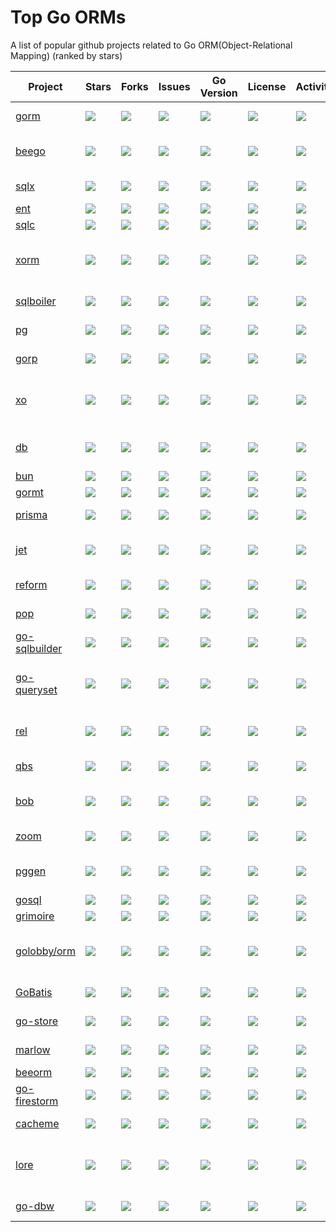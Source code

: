 # Top Go ORMs

A list of popular github projects related to Go ORM(Object-Relational Mapping) (ranked by stars)

| Project                                                  | Stars                                                               | Forks                                                               | Issues                                                               | Go Version                                                                             | License                                                               | Activity                                                                  | Description                                                                                                                              |
|----------------------------------------------------------|---------------------------------------------------------------------|---------------------------------------------------------------------|----------------------------------------------------------------------|----------------------------------------------------------------------------------------|-----------------------------------------------------------------------|---------------------------------------------------------------------------|------------------------------------------------------------------------------------------------------------------------------------------|
| [gorm](https://github.com/go-gorm/gorm)                  | ![](https://img.shields.io/github/stars/go-gorm/gorm)               | ![](https://img.shields.io/github/forks/go-gorm/gorm)               | ![](https://img.shields.io/github/issues/go-gorm/gorm)               | ![](https://img.shields.io/github/go-mod/go-version/go-gorm/gorm/master)               | ![](https://img.shields.io/github/license/go-gorm/gorm)               | ![](https://img.shields.io/github/last-commit/go-gorm/gorm)               | The fantastic ORM library for Golang, aims to be developer friendly                                                                      |
| [beego](https://github.com/beego/beego)                  | ![](https://img.shields.io/github/stars/beego/beego)                | ![](https://img.shields.io/github/forks/beego/beego)                | ![](https://img.shields.io/github/issues/beego/beego)                | ![](https://img.shields.io/github/go-mod/go-version/beego/beego/master)                | ![](https://img.shields.io/github/license/beego/beego)                | ![](https://img.shields.io/github/last-commit/beego/beego)                | beego is an open-source, high-performance web framework for the Go programming language.                                                 |
| [sqlx](https://github.com/jmoiron/sqlx)                  | ![](https://img.shields.io/github/stars/jmoiron/sqlx)               | ![](https://img.shields.io/github/forks/jmoiron/sqlx)               | ![](https://img.shields.io/github/issues/jmoiron/sqlx)               | ![](https://img.shields.io/github/go-mod/go-version/jmoiron/sqlx/master)               | ![](https://img.shields.io/github/license/jmoiron/sqlx)               | ![](https://img.shields.io/github/last-commit/jmoiron/sqlx)               | general purpose extensions to golang's database/sql                                                                                      |
| [ent](https://github.com/ent/ent)                        | ![](https://img.shields.io/github/stars/ent/ent)                    | ![](https://img.shields.io/github/forks/ent/ent)                    | ![](https://img.shields.io/github/issues/ent/ent)                    | ![](https://img.shields.io/github/go-mod/go-version/ent/ent/master)                    | ![](https://img.shields.io/github/license/ent/ent)                    | ![](https://img.shields.io/github/last-commit/ent/ent)                    | An entity framework for Go                                                                                                               |
| [sqlc](https://github.com/sqlc-dev/sqlc)                 | ![](https://img.shields.io/github/stars/sqlc-dev/sqlc)              | ![](https://img.shields.io/github/forks/sqlc-dev/sqlc)              | ![](https://img.shields.io/github/issues/sqlc-dev/sqlc)              | ![](https://img.shields.io/github/go-mod/go-version/sqlc-dev/sqlc/master)              | ![](https://img.shields.io/github/license/sqlc-dev/sqlc)              | ![](https://img.shields.io/github/last-commit/sqlc-dev/sqlc)              | Generate type-safe code from SQL                                                                                                         |
| [xorm](https://github.com/go-xorm/xorm)                  | ![](https://img.shields.io/github/stars/go-xorm/xorm)               | ![](https://img.shields.io/github/forks/go-xorm/xorm)               | ![](https://img.shields.io/github/issues/go-xorm/xorm)               | ![](https://img.shields.io/github/go-mod/go-version/go-xorm/xorm/master)               | ![](https://img.shields.io/github/license/go-xorm/xorm)               | ![](https://img.shields.io/github/last-commit/go-xorm/xorm)               | Simple and Powerful ORM for Go, support mysql,postgres,tidb,sqlite3,mssql,oracle, Moved to https://gitea.com/xorm/xorm                   |
| [sqlboiler](https://github.com/volatiletech/sqlboiler)   | ![](https://img.shields.io/github/stars/volatiletech/sqlboiler)     | ![](https://img.shields.io/github/forks/volatiletech/sqlboiler)     | ![](https://img.shields.io/github/issues/volatiletech/sqlboiler)     | ![](https://img.shields.io/github/go-mod/go-version/volatiletech/sqlboiler/master)     | ![](https://img.shields.io/github/license/volatiletech/sqlboiler)     | ![](https://img.shields.io/github/last-commit/volatiletech/sqlboiler)     | Generate a Go ORM tailored to your database schema.                                                                                      |
| [pg](https://github.com/go-pg/pg)                        | ![](https://img.shields.io/github/stars/go-pg/pg)                   | ![](https://img.shields.io/github/forks/go-pg/pg)                   | ![](https://img.shields.io/github/issues/go-pg/pg)                   | ![](https://img.shields.io/github/go-mod/go-version/go-pg/pg/master)                   | ![](https://img.shields.io/github/license/go-pg/pg)                   | ![](https://img.shields.io/github/last-commit/go-pg/pg)                   | Golang ORM with focus on PostgreSQL features and performance                                                                             |
| [gorp](https://github.com/go-gorp/gorp)                  | ![](https://img.shields.io/github/stars/go-gorp/gorp)               | ![](https://img.shields.io/github/forks/go-gorp/gorp)               | ![](https://img.shields.io/github/issues/go-gorp/gorp)               | ![](https://img.shields.io/github/go-mod/go-version/go-gorp/gorp/master)               | ![](https://img.shields.io/github/license/go-gorp/gorp)               | ![](https://img.shields.io/github/last-commit/go-gorp/gorp)               | Go Relational Persistence - an ORM-ish library for Go                                                                                    |
| [xo](https://github.com/xo/xo)                           | ![](https://img.shields.io/github/stars/xo/xo)                      | ![](https://img.shields.io/github/forks/xo/xo)                      | ![](https://img.shields.io/github/issues/xo/xo)                      | ![](https://img.shields.io/github/go-mod/go-version/xo/xo/master)                      | ![](https://img.shields.io/github/license/xo/xo)                      | ![](https://img.shields.io/github/last-commit/xo/xo)                      | Command line tool to generate idiomatic Go code for SQL databases supporting PostgreSQL, MySQL, SQLite, Oracle, and Microsoft SQL Server |
| [db](https://github.com/upper/db)                        | ![](https://img.shields.io/github/stars/upper/db)                   | ![](https://img.shields.io/github/forks/upper/db)                   | ![](https://img.shields.io/github/issues/upper/db)                   | ![](https://img.shields.io/github/go-mod/go-version/upper/db/master)                   | ![](https://img.shields.io/github/license/upper/db)                   | ![](https://img.shields.io/github/last-commit/upper/db)                   | Data access layer for PostgreSQL, CockroachDB, MySQL, SQLite and MongoDB with ORM-like features.                                         |
| [bun](https://github.com/uptrace/bun)                    | ![](https://img.shields.io/github/stars/uptrace/bun)                | ![](https://img.shields.io/github/forks/uptrace/bun)                | ![](https://img.shields.io/github/issues/uptrace/bun)                | ![](https://img.shields.io/github/go-mod/go-version/uptrace/bun/master)                | ![](https://img.shields.io/github/license/uptrace/bun)                | ![](https://img.shields.io/github/last-commit/uptrace/bun)                | SQL-first Golang ORM                                                                                                                     |
| [gormt](https://github.com/xxjwxc/gormt)                 | ![](https://img.shields.io/github/stars/xxjwxc/gormt)               | ![](https://img.shields.io/github/forks/xxjwxc/gormt)               | ![](https://img.shields.io/github/issues/xxjwxc/gormt)               | ![](https://img.shields.io/github/go-mod/go-version/xxjwxc/gormt/master)               | ![](https://img.shields.io/github/license/xxjwxc/gormt)               | ![](https://img.shields.io/github/last-commit/xxjwxc/gormt)               | database to golang struct                                                                                                                |
| [prisma](https://github.com/steebchen/prisma-client-go)  | ![](https://img.shields.io/github/stars/steebchen/prisma-client-go) | ![](https://img.shields.io/github/forks/steebchen/prisma-client-go) | ![](https://img.shields.io/github/issues/steebchen/prisma-client-go) | ![](https://img.shields.io/github/go-mod/go-version/steebchen/prisma-client-go/master) | ![](https://img.shields.io/github/license/steebchen/prisma-client-go) | ![](https://img.shields.io/github/last-commit/steebchen/prisma-client-go) | Prisma Client Go is an auto-generated and fully type-safe database client                                                                |
| [jet](https://github.com/go-jet/jet)                     | ![](https://img.shields.io/github/stars/go-jet/jet)                 | ![](https://img.shields.io/github/forks/go-jet/jet)                 | ![](https://img.shields.io/github/issues/go-jet/jet)                 | ![](https://img.shields.io/github/go-mod/go-version/go-jet/jet/master)                 | ![](https://img.shields.io/github/license/go-jet/jet)                 | ![](https://img.shields.io/github/last-commit/go-jet/jet)                 | Type safe SQL builder with code generation and automatic query result data mapping                                                       |
| [reform](https://github.com/go-reform/reform)            | ![](https://img.shields.io/github/stars/go-reform/reform)           | ![](https://img.shields.io/github/forks/go-reform/reform)           | ![](https://img.shields.io/github/issues/go-reform/reform)           | ![](https://img.shields.io/github/go-mod/go-version/go-reform/reform/master)           | ![](https://img.shields.io/github/license/go-reform/reform)           | ![](https://img.shields.io/github/last-commit/go-reform/reform)           | A better ORM for Go, based on non-empty interfaces and code generation.                                                                  |
| [pop](https://github.com/gobuffalo/pop)                  | ![](https://img.shields.io/github/stars/gobuffalo/pop)              | ![](https://img.shields.io/github/forks/gobuffalo/pop)              | ![](https://img.shields.io/github/issues/gobuffalo/pop)              | ![](https://img.shields.io/github/go-mod/go-version/gobuffalo/pop/master)              | ![](https://img.shields.io/github/license/gobuffalo/pop)              | ![](https://img.shields.io/github/last-commit/gobuffalo/pop)              | A Tasty Treat For All Your Database Needs                                                                                                |
| [go-sqlbuilder](https://github.com/huandu/go-sqlbuilder) | ![](https://img.shields.io/github/stars/huandu/go-sqlbuilder)       | ![](https://img.shields.io/github/forks/huandu/go-sqlbuilder)       | ![](https://img.shields.io/github/issues/huandu/go-sqlbuilder)       | ![](https://img.shields.io/github/go-mod/go-version/huandu/go-sqlbuilder/master)       | ![](https://img.shields.io/github/license/huandu/go-sqlbuilder)       | ![](https://img.shields.io/github/last-commit/huandu/go-sqlbuilder)       | A flexible and powerful SQL string builder library plus a zero-config ORM.                                                               |
| [go-queryset](https://github.com/jirfag/go-queryset)     | ![](https://img.shields.io/github/stars/jirfag/go-queryset)         | ![](https://img.shields.io/github/forks/jirfag/go-queryset)         | ![](https://img.shields.io/github/issues/jirfag/go-queryset)         | ![](https://img.shields.io/github/go-mod/go-version/jirfag/go-queryset/master)         | ![](https://img.shields.io/github/license/jirfag/go-queryset)         | ![](https://img.shields.io/github/last-commit/jirfag/go-queryset)         | 100% type-safe ORM for Go (Golang) with code generation and MySQL, PostgreSQL, Sqlite3, SQL Server support. GORM under the hood.         |
| [rel](https://github.com/go-rel/rel)                     | ![](https://img.shields.io/github/stars/go-rel/rel)                 | ![](https://img.shields.io/github/forks/go-rel/rel)                 | ![](https://img.shields.io/github/issues/go-rel/rel)                 | ![](https://img.shields.io/github/go-mod/go-version/go-rel/rel/master)                 | ![](https://img.shields.io/github/license/go-rel/rel)                 | ![](https://img.shields.io/github/last-commit/go-rel/rel)                 | :gem: Modern ORM for Golang - Testable, Extendable and Crafted Into a Clean and Elegant API                                              |
| [qbs](https://github.com/coocood/qbs)                    | ![](https://img.shields.io/github/stars/coocood/qbs)                | ![](https://img.shields.io/github/forks/coocood/qbs)                | ![](https://img.shields.io/github/issues/coocood/qbs)                | ![](https://img.shields.io/badge/go.mod-not%20found-orange)                            | ![](https://img.shields.io/github/license/coocood/qbs)                | ![](https://img.shields.io/github/last-commit/coocood/qbs)                | QBS stands for Query By Struct. A Go ORM.                                                                                                |
| [bob](https://github.com/stephenafamo/bob)               | ![](https://img.shields.io/github/stars/stephenafamo/bob)           | ![](https://img.shields.io/github/forks/stephenafamo/bob)           | ![](https://img.shields.io/github/issues/stephenafamo/bob)           | ![](https://img.shields.io/github/go-mod/go-version/stephenafamo/bob/master)           | ![](https://img.shields.io/github/license/stephenafamo/bob)           | ![](https://img.shields.io/github/last-commit/stephenafamo/bob)           | SQL query builder and ORM/Factory generator for Go with support for PostgreSQL, MySQL and SQLite                                         |
| [zoom](https://github.com/albrow/zoom)                   | ![](https://img.shields.io/github/stars/albrow/zoom)                | ![](https://img.shields.io/github/forks/albrow/zoom)                | ![](https://img.shields.io/github/issues/albrow/zoom)                | ![](https://img.shields.io/badge/go.mod-not%20found-orange)                            | ![](https://img.shields.io/github/license/albrow/zoom)                | ![](https://img.shields.io/github/last-commit/albrow/zoom)                | A blazing-fast datastore and querying engine for Go built on Redis.                                                                      |
| [pggen](https://github.com/jschaf/pggen)                 | ![](https://img.shields.io/github/stars/jschaf/pggen)               | ![](https://img.shields.io/github/forks/jschaf/pggen)               | ![](https://img.shields.io/github/issues/jschaf/pggen)               | ![](https://img.shields.io/github/go-mod/go-version/jschaf/pggen/master)               | ![](https://img.shields.io/github/license/jschaf/pggen)               | ![](https://img.shields.io/github/last-commit/jschaf/pggen)               | Generate type-safe Go for any Postgres query. If Postgres can run the query, pggen can generate code for it.                             |
| [gosql](https://github.com/rushteam/gosql)               | ![](https://img.shields.io/github/stars/rushteam/gosql)             | ![](https://img.shields.io/github/forks/rushteam/gosql)             | ![](https://img.shields.io/github/issues/rushteam/gosql)             | ![](https://img.shields.io/github/go-mod/go-version/rushteam/gosql/master)             | ![](https://img.shields.io/github/license/rushteam/gosql)             | ![](https://img.shields.io/github/last-commit/rushteam/gosql)             | golang orm and sql builder                                                                                                               |
| [grimoire](https://github.com/Fs02/grimoire)             | ![](https://img.shields.io/github/stars/Fs02/grimoire)              | ![](https://img.shields.io/github/forks/Fs02/grimoire)              | ![](https://img.shields.io/github/issues/Fs02/grimoire)              | ![](https://img.shields.io/github/go-mod/go-version/Fs02/grimoire/master)              | ![](https://img.shields.io/github/license/Fs02/grimoire)              | ![](https://img.shields.io/github/last-commit/Fs02/grimoire)              | Database access layer for golang                                                                                                         |
| [golobby/orm](https://github.com/golobby/orm)            | ![](https://img.shields.io/github/stars/golobby/orm)                | ![](https://img.shields.io/github/forks/golobby/orm)                | ![](https://img.shields.io/github/issues/golobby/orm)                | ![](https://img.shields.io/github/go-mod/go-version/golobby/orm/master)                | ![](https://img.shields.io/github/license/golobby/orm)                | ![](https://img.shields.io/github/last-commit/golobby/orm)                | A lightweight yet powerful, fast, customizable, type-safe object-relational mapper for the Go programming language.                      |
| [GoBatis](https://github.com/mei-rune/GoBatis)           | ![](https://img.shields.io/github/stars/mei-rune/GoBatis)           | ![](https://img.shields.io/github/forks/mei-rune/GoBatis)           | ![](https://img.shields.io/github/issues/mei-rune/GoBatis)           | ![](https://img.shields.io/github/go-mod/go-version/mei-rune/GoBatis/master)           | ![](https://img.shields.io/github/license/mei-rune/GoBatis)           | ![](https://img.shields.io/github/last-commit/mei-rune/GoBatis)           | An easy ORM tool for Golang, support MyBatis-Like XML template SQL                                                                       |
| [go-store](https://github.com/gosuri/go-store)           | ![](https://img.shields.io/github/stars/gosuri/go-store)            | ![](https://img.shields.io/github/forks/gosuri/go-store)            | ![](https://img.shields.io/github/issues/gosuri/go-store)            | ![](https://img.shields.io/badge/go.mod-not%20found-orange)                            | ![](https://img.shields.io/github/license/gosuri/go-store)            | ![](https://img.shields.io/github/last-commit/gosuri/go-store)            | A simple and fast Redis backed key-value store library for Go                                                                            |
| [marlow](https://github.com/dadleyy/marlow)              | ![](https://img.shields.io/github/stars/dadleyy/marlow)             | ![](https://img.shields.io/github/forks/dadleyy/marlow)             | ![](https://img.shields.io/github/issues/dadleyy/marlow)             | ![](https://img.shields.io/badge/go.mod-no%20version%20found-yellow)                   | ![](https://img.shields.io/github/license/dadleyy/marlow)             | ![](https://img.shields.io/github/last-commit/dadleyy/marlow)             | golang generator for type-safe sql api constructs                                                                                        |
| [beeorm](https://github.com/latolukasz/beeorm)           | ![](https://img.shields.io/github/stars/latolukasz/beeorm)          | ![](https://img.shields.io/github/forks/latolukasz/beeorm)          | ![](https://img.shields.io/github/issues/latolukasz/beeorm)          | ![](https://img.shields.io/github/go-mod/go-version/latolukasz/beeorm/master)          | ![](https://img.shields.io/github/license/latolukasz/beeorm)          | ![](https://img.shields.io/github/last-commit/latolukasz/beeorm)          | Golang ORM                                                                                                                               |
| [go-firestorm](https://github.com/jschoedt/go-firestorm) | ![](https://img.shields.io/github/stars/jschoedt/go-firestorm)      | ![](https://img.shields.io/github/forks/jschoedt/go-firestorm)      | ![](https://img.shields.io/github/issues/jschoedt/go-firestorm)      | ![](https://img.shields.io/badge/go.mod-no%20version%20found-yellow)                   | ![](https://img.shields.io/github/license/jschoedt/go-firestorm)      | ![](https://img.shields.io/github/last-commit/jschoedt/go-firestorm)      | Simple Go ORM for Google/Firebase Cloud Firestore                                                                                        |
| [cacheme](https://github.com/Yiling-J/cacheme-go)        | ![](https://img.shields.io/github/stars/Yiling-J/cacheme-go)        | ![](https://img.shields.io/github/forks/Yiling-J/cacheme-go)        | ![](https://img.shields.io/github/issues/Yiling-J/cacheme-go)        | ![](https://img.shields.io/github/go-mod/go-version/Yiling-J/cacheme-go/master)        | ![](https://img.shields.io/github/license/Yiling-J/cacheme-go)        | ![](https://img.shields.io/github/last-commit/Yiling-J/cacheme-go)        | Schema based, typed Redis caching/memoize framework for Go                                                                               |
| [lore](https://github.com/abrahambotros/lore)            | ![](https://img.shields.io/github/stars/abrahambotros/lore)         | ![](https://img.shields.io/github/forks/abrahambotros/lore)         | ![](https://img.shields.io/github/issues/abrahambotros/lore)         | ![](https://img.shields.io/badge/go.mod-not%20found-orange)                            | ![](https://img.shields.io/github/license/abrahambotros/lore)         | ![](https://img.shields.io/github/last-commit/abrahambotros/lore)         | Light Object-Relational Environment (LORE) provides a simple and lightweight pseudo-ORM/pseudo-struct-mapping environment for Go         |
| [go-dbw](https://github.com/hashicorp/go-dbw)            | ![](https://img.shields.io/github/stars/hashicorp/go-dbw)           | ![](https://img.shields.io/github/forks/hashicorp/go-dbw)           | ![](https://img.shields.io/github/issues/hashicorp/go-dbw)           | ![](https://img.shields.io/github/go-mod/go-version/hashicorp/go-dbw/master)           | ![](https://img.shields.io/github/license/hashicorp/go-dbw)           | ![](https://img.shields.io/github/last-commit/hashicorp/go-dbw)           | A simple package that encapsulates database operations.                                                                                  |
